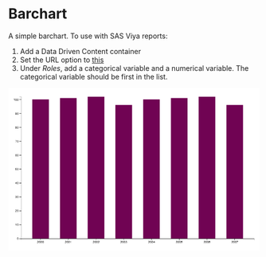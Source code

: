 # Barchart

A simple barchart. To use with SAS Viya reports:

1. Add a Data Driven Content container
2. Set the URL option to [this](https://hannah-scott.github.io/D3.js/charts/d3-barchart.html)
3. Under _Roles_, add a categorical variable and a numerical variable. The categorical variable should be first in the list.

![Barchart](images/barchart.png)